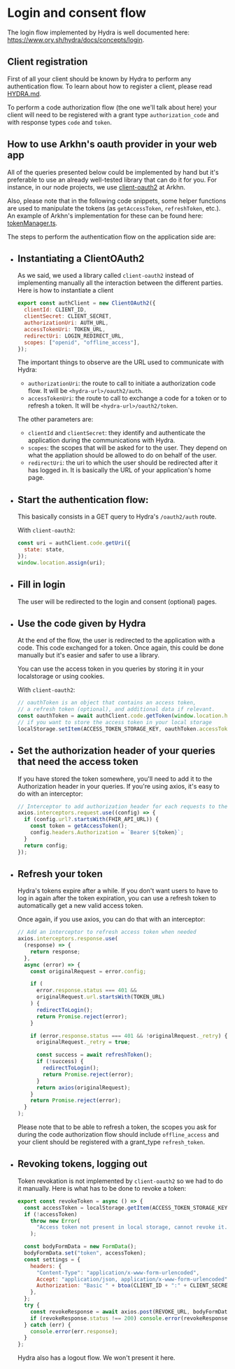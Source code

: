 # Login and consent flow

The login flow implemented by Hydra is well documented here: https://www.ory.sh/hydra/docs/concepts/login.

## Client registration

First of all your client should be known by Hydra to perform any authentication flow.
To learn about how to register a client, please read [HYDRA.md](HYDRA.md).

To perform a code authorization flow (the one we'll talk about here) your client will need to be registered with a grant type `authorization_code` and with response types `code` and `token`.

## How to use Arkhn's oauth provider in your web app

All of the queries presented below could be implemented by hand but it's preferable to use an already well-tested library that can do it for you. For instance, in our node projects, we use [client-oauth2](https://www.npmjs.com/package/client-oauth2) at Arkhn.

Also, please note that in the following code snippets, some helper functions are used to manipulate the tokens (as `getAccessToken`, `refreshToken`, etc.). An example of Arkhn's implementation for these can be found here: [tokenManager.ts](https://github.com/arkhn/warehouse-api/blob/master/front/src/services/tokenManager.ts).

The steps to perform the authentication flow on the application side are:

- ## Instantiating a ClientOAuth2

  As we said, we used a library called `client-oauth2` instead of implementing manually all the interaction between the different parties. Here is how to instantiate a client

  ```js
  export const authClient = new ClientOAuth2({
    clientId: CLIENT_ID,
    clientSecret: CLIENT_SECRET,
    authorizationUri: AUTH_URL,
    accessTokenUri: TOKEN_URL,
    redirectUri: LOGIN_REDIRECT_URL,
    scopes: ["openid", "offline_access"],
  });
  ```

  The important things to observe are the URL used to communicate with Hydra:

  - `authorizationUri`: the route to call to initiate a authorization code flow. It will be `<hydra-url>/oauth2/auth`.
  - `accessTokenUri`: the route to call to exchange a code for a token or to refresh a token. It will be `<hydra-url>/oauth2/token`.

  The other parameters are:

  - `clientId` and `clientSecret`: they identify and authenticate the application during the communications with Hydra.
  - `scopes`: the scopes that will be asked for to the user. They depend on what the appliation should be allowed to do on behalf of the user.
  - `redirectUri`: the uri to which the user should be redirected after it has logged in. It is basically the URL of your application's home page.

- ## Start the authentication flow:

  This basically consists in a GET query to Hydra's `/oauth2/auth` route.

  With `client-oauth2`:

  ```js
  const uri = authClient.code.getUri({
    state: state,
  });
  window.location.assign(uri);
  ```

- ## Fill in login

  The user will be redirected to the login and consent (optional) pages.

- ## Use the code given by Hydra

  At the end of the flow, the user is redirected to the application with a code. This code exchanged for a token.
  Once again, this could be done manually but it's easier and safer to use a library.

  You can use the access token in you queries by storing it in your localstorage or using cookies.

  With `client-oauth2`:

  ```js
  // oauthToken is an object that contains an access token,
  // a refresh token (optional), and additional data if relevant.
  const oauthToken = await authClient.code.getToken(window.location.href);
  // if you want to store the access token in your local storage
  localStorage.setItem(ACCESS_TOKEN_STORAGE_KEY, oauthToken.accessToken);
  ```

- ## Set the authorization header of your queries that need the access token

  If you have stored the token somewhere, you'll need to add it to the Authorization header in your queries.
  If you're using axios, it's easy to do with an interceptor:

  ```js
  // Interceptor to add authorization header for each requests to the API
  axios.interceptors.request.use((config) => {
    if (config.url?.startsWith(FHIR_API_URL)) {
      const token = getAccessToken();
      config.headers.Authorization = `Bearer ${token}`;
    }
    return config;
  });
  ```

- ## Refresh your token

  Hydra's tokens expire after a while. If you don't want users to have to log in again after the token expiration, you can use a refresh token to automatically get a new valid access token.

  Once again, if you use axios, you can do that with an interceptor:

  ```js
  // Add an interceptor to refresh access token when needed
  axios.interceptors.response.use(
    (response) => {
      return response;
    },
    async (error) => {
      const originalRequest = error.config;

      if (
        error.response.status === 401 &&
        originalRequest.url.startsWith(TOKEN_URL)
      ) {
        redirectToLogin();
        return Promise.reject(error);
      }

      if (error.response.status === 401 && !originalRequest._retry) {
        originalRequest._retry = true;

        const success = await refreshToken();
        if (!success) {
          redirectToLogin();
          return Promise.reject(error);
        }
        return axios(originalRequest);
      }
      return Promise.reject(error);
    }
  );
  ```

  Please note that to be able to refresh a token, the scopes you ask for during the code authorization flow should include `offline_access` and your client should be registered with a grant_type `refresh_token`.

- ## Revoking tokens, logging out

  Token revokation is not implemented by `client-oauth2` so we had to do it manually. Here is what has to be done to revoke a token:

  ```js
  export const revokeToken = async () => {
    const accessToken = localStorage.getItem(ACCESS_TOKEN_STORAGE_KEY);
    if (!accessToken)
      throw new Error(
        "Access token not present in local storage, cannot revoke it."
      );

    const bodyFormData = new FormData();
    bodyFormData.set("token", accessToken);
    const settings = {
      headers: {
        "Content-Type": "application/x-www-form-urlencoded",
        Accept: "application/json, application/x-www-form-urlencoded",
        Authorization: "Basic " + btoa(CLIENT_ID + ":" + CLIENT_SECRET),
      },
    };
    try {
      const revokeResponse = await axios.post(REVOKE_URL, bodyFormData, settings);
      if (revokeResponse.status !== 200) console.error(revokeResponse.data);
    } catch (err) {
      console.error(err.response);
    }
  };
  ```

  Hydra also has a logout flow. We won't present it here.
